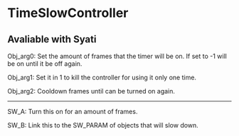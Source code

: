 # TimeSlowController
## Avaliable with Syati

Obj_arg0: Set the amount of frames that the timer will be on. If set to -1 will be on until it be off again.

Obj_arg1: Set it in 1 to kill the controller for using it only one time.

Obj_arg2: Cooldown frames until can be turned on again.

---------------------------------------------------------------------------

SW_A: Turn this on for an amount of frames.

SW_B: Link this to the SW_PARAM of objects that will slow down.
